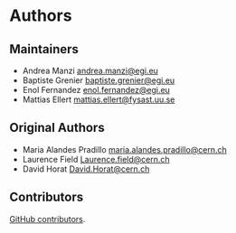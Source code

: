 # Authors

## Maintainers

- Andrea Manzi <andrea.manzi@egi.eu>
- Baptiste Grenier <baptiste.grenier@egi.eu>
- Enol Fernandez <enol.fernandez@egi.eu>
- Mattias Ellert <mattias.ellert@fysast.uu.se>

## Original Authors

- Maria Alandes Pradillo <maria.alandes.pradillo@cern.ch>
- Laurence Field <Laurence.field@cern.ch>
- David Horat <David.Horat@cern.ch>

## Contributors

[GitHub contributors](https://github.com/EGI-Federation/glite-info-static/graphs/contributors).
